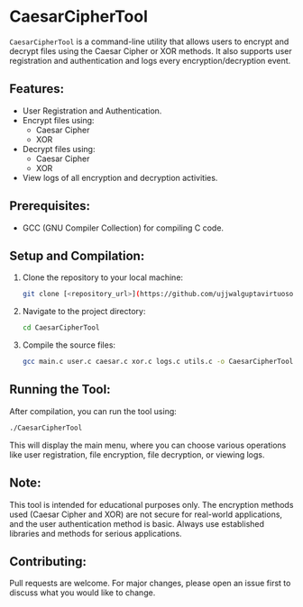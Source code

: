 
# CaesarCipherTool
`CaesarCipherTool` is a command-line utility that allows users to encrypt and decrypt files using the Caesar Cipher or XOR methods. It also supports user registration and authentication and logs every encryption/decryption event.

## Features:
- User Registration and Authentication.
- Encrypt files using:
  - Caesar Cipher
  - XOR
- Decrypt files using:
  - Caesar Cipher
  - XOR
- View logs of all encryption and decryption activities.

## Prerequisites:
- GCC (GNU Compiler Collection) for compiling C code.

## Setup and Compilation:
1. Clone the repository to your local machine:
    ```bash
    git clone [<repository_url>](https://github.com/ujjwalguptavirtuoso/CaeserCipherTool.git)
    ```
2. Navigate to the project directory:
    ```bash
    cd CaesarCipherTool
    ```
3. Compile the source files:
    ```bash
    gcc main.c user.c caesar.c xor.c logs.c utils.c -o CaesarCipherTool
    ```

## Running the Tool:
After compilation, you can run the tool using:
```bash
./CaesarCipherTool
```
This will display the main menu, where you can choose various operations like user registration, file encryption, file decryption, or viewing logs.

## Note:
This tool is intended for educational purposes only. The encryption methods used (Caesar Cipher and XOR) are not secure for real-world applications, and the user authentication method is basic. Always use established libraries and methods for serious applications.

## Contributing:
Pull requests are welcome. For major changes, please open an issue first to discuss what you would like to change.
    
